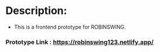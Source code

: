 # Description:
 * This is a frontend prototype for ROBINSWING.
 
 ### Prototype Link : https://robinswing123.netlify.app/
